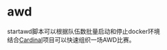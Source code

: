 # awd
startawd脚本可以根据队伍数批量启动和停止docker环境  
结合[Cardinal](https://github.com/vidar-team/Cardinal)项目可以快速组织一场AWD比赛。
